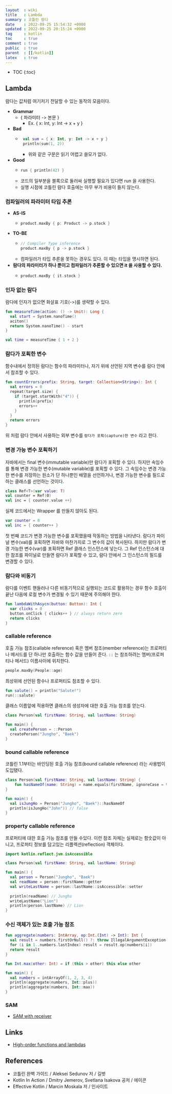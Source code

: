 ```yaml
---
layout  : wiki
title   : Lambda
summary : 코틀린 람다
date    : 2022-09-25 15:54:32 +0900
updated : 2022-09-25 20:15:24 +0900
tag     : kotlin
toc     : true
comment : true
public  : true
parent  : [[/kotlin]]
latex   : true
---
```

* TOC
{:toc}

## Lambda

람다는 값처럼 여기저기 전달할 수 있는 동작의 모음이다.

- __Grammar__
  - { 파라미터 -> 본문 }
    - Ex. { x: Int, y: Int -> x + y }
- __Bad__
  - ```kotlin
     val sum = { x: Int, y: Int -> x + y }
     println(sum(1, 2))
    ```
    - 위와 같은 구문은 읽기 어렵고 쓸모가 없다.
- __Good__
  - ```kotlin
    run { println(42) }
    ``` 
  - 코드의 일부분을 블록으로 둘러싸 실행할 필요가 있다면 run 을 사용한다.
  - 실행 시점에 코틀린 람다 호출에는 아무 부가 비용이 들지 않는다.

### 컴파일러의 파라미터 타입 추론

- __AS-IS__
  - ```kotlin
    product.maxBy { p: Product -> p.stock }
    ```
- __TO-BE__
  - ```kotlin
    // Compiler Type inference
    product.maxBy { p -> p.stock }
    ```
  - 컴파일러가 타입 추론을 못하는 경우도 있다. 이 때는 타입을 명시하면 된다.
- __람다의 파라미터가 하나 뿐이고 컴파일러가 추론할 수 있으면 it 을 사용할 수 있다.__
  - ```kotlin
    product.maxBy { it.stock }
    ```

### 인자 없는 람다

람다에 인자가 없으면 화살표 기호(->)를 생략할 수 있다.

```kotlin
fun measureTime(action: () -> Unit): Long {
  val start = System.nanoTime()
  aciton()
  return System.nanoTime() - start
}

val time = measureTime { 1 + 2 }
```

### 람다가 포획한 변수

함수내에서 정의된 람다는 함수의 파라미터나, 자기 위에 선언된 지역 변수를 람다 안에서 참조할 수 있다.

```kotlin
fun countErrors(prefix: String, target: Collection<String>): Int {
  val errors = 0
  repeat(target.size) {
    if (target.startWith("4")) {
      println(prefix)
      errors++
    }
  }
  return errors
}
```

위 처럼 람다 안에서 사용하는 외부 변수를 `람다가 포획(capture)한 변수` 라고 한다.

### 변경 가능 변수 포획하기

자바에서는 final 변수(immutable variable)만 람다가 포획할 수 있다. 하지만 속임수를 통해 변경 가능한 변수(mutable variable)를 포획할 수 있다. 그 속임수는 변경 가능한 변수를 저장하는 원소가 단 하나뿐인 배열을 선언하거나, 변경 가능한 변수를 필드로 하는 클래스를 선언하는 것이다.

```kotlin
class Ref<T>(var value: T)
val counter = Ref(0)
val inc = { counter.value ++}
```

실제 코드에서는 Wrapper 를 만들지 않아도 된다.

```kotlin
var counter = 0
val inc = { counter++ }
```

첫 번째 코드가 변경 가능한 변수를 포획했을때 작동하는 방법을 나타낸다. 람다가 파이널 변수(val)를 포획하면 자바와 마찬가지로 그 변수의 값이 복사된다. 하지만 람다가 변경 가능한 변수(var)를 포획하면 Ref 클래스 인스턴스에 넣는다. 그 Ref 인스턴스에 대한 참조를 파이널로 만들면 람다가 포획할 수 있고, 람다 안에서 그 인스턴스의 필드를 변경할 수 있다.

### 람다와 비동기

람다를 이벤트 핸들러나 다른 비동기적으로 실행되는 코드로 활용하는 경우 함수 호출이 끝난 다음에 로컬 변수가 변경될 수 있기 때문에 주의해야 한다.

```kotlin
fun lambdaWithAsycn(button: Button): Int {
  var clicks = 0
  button.onClick { clicks++ } // always return zero
  return clicks
}
```

### callable reference

호출 가능 참조(callable reference) 혹은 멤버 참조(member reference)는 프로퍼티나 메서드를 단 하나만 호출하는 함수 값을 만들어 준다. `::` 는 참조하려는 멤버(프로퍼티나 메서드) 이름사이에 위치한다.

```kotlin
people.maxBy(People::age)
```

최상위에 선언된 함수나 프로퍼티도 참조할 수 있다.

```kotlin
fun salute() = println("Salute!")
run(::salute)
```

클래스 이름앞에 적용하면 클래스의 생성자에 대한 호출 가능 참조를 얻는다.

```kotlin
class Person(val firstName: String, val lastName: String)

fun main() {
  val createPerson = ::Person
  createPerson("Jungho", "Baek")  
}
```

### bound callable reference

코틀린 1.1부터는 바인딩된 호출 가능 참조(bound callable reference) 라는 사용법이 도입됐다.

```kotlin
class Person(val firstName: String, val lastName: String) {
    fun hasNameOf(name: String) = name.equals(firstName, ignoreCase = true)
}

fun main() {
  val isJungHo = Person("Jungho", "Baek")::hasNameOf
  println(isJungHo("John")) // false 
}
```

### property callable reference

프로퍼티에 대한 호출 가능 참조를 만들 수있다. 이런 참조 자체는 실제로는 함숫값이 아니고, 프로퍼티 정보를 담고있는 리플렉션(reflection) 객체이다.

```kotlin
import kotlin.reflect.jvm.isAccessible

class Person(val firstName: String, val lastName: String)

fun main() {
  val person = Person("Jungho", "Baek")
  val readName = person::firstName::getter
  val writeLastName = person::lastName::isAccessible::setter
  
  println(readName) // Jungho
  writeLastName("Lion")
  println(person.lastName) // Lion
}
```

### 수신 객체가 있는 호출 가능 참조

```kotlin
fun aggregate(numbers: IntArray, op:Int.(Int) -> Int): Int {
  val result = numbers.firstOrNull() ?: throw IllegalArgumentException("Empty Array")
  for (i in 1..numbers.lastIndex) result = result.op(numbers[i])
  return result
}

fun Int.max(other: Int) = if (this > other) this else other

fun main() {
  val numbers = intArrayOf(1, 2, 3, 4)
  println(aggregate(numbers, Int::plus))
  println(aggregate(numbers, Int::max))
}
```

### SAM

- [SAM with receiver](https://baekjungho.github.io/wiki/kotlin/kotlin-ksp/#sam-with-receiver)

## Links

- [High-order functions and lambdas](https://kotlinlang.org/docs/lambdas.html)

## References

- 코틀린 완벽 가이드 / Aleksei Sedunov 저 / 길벗
- Kotlin In Action / Dmitry Jemerov, Svetlana Isakova 공저 / 에이콘
- Effective Kotlin / Marcin Moskala 저 / 인사이트